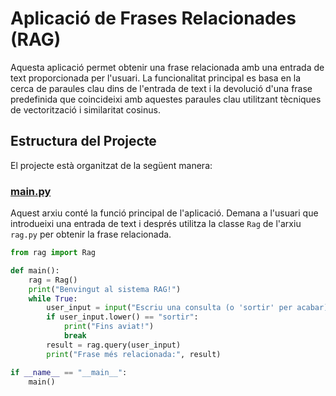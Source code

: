 # Aplicació de Frases Relacionades (RAG)

Aquesta aplicació permet obtenir una frase relacionada amb una entrada de text proporcionada per l'usuari. La funcionalitat principal es basa en la cerca de paraules clau dins de l'entrada de text i la devolució d'una frase predefinida que coincideixi amb aquestes paraules clau utilitzant tècniques de vectorització i similaritat cosinus.

## Estructura del Projecte

El projecte està organitzat de la següent manera:


### [main.py](gh_rag/main.py)

Aquest arxiu conté la funció principal de l'aplicació. Demana a l'usuari que introdueixi una entrada de text i després utilitza la classe `Rag` de l'arxiu `rag.py` per obtenir la frase relacionada.

```python
from rag import Rag

def main():
    rag = Rag()
    print("Benvingut al sistema RAG!")
    while True:
        user_input = input("Escriu una consulta (o 'sortir' per acabar): ")
        if user_input.lower() == "sortir":
            print("Fins aviat!")
            break
        result = rag.query(user_input)
        print("Frase més relacionada:", result)

if __name__ == "__main__":
    main()
